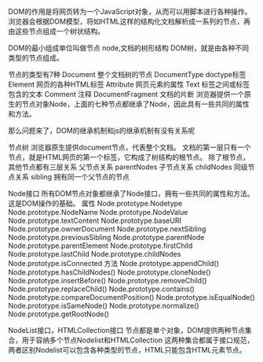 DOM的作用是将网页转为一个JavaScript对象，从而可以用脚本进行各种操作。
浏览器会根据DOM模型，将如HTML这样的结构化文档解析成一系列的节点，再由这些节点组成一个树状结构。

DOM的最小组成单位叫做节点 node,文档的树形结构 DOM树，就是由各种不同类型的节点组成。

节点的类型有7种
Document 整个文档树的节点
DocumentType doctype标签
Element 网页的各种HTML标签
Attribute 网页元素的属性
Text 标签之间或标签包含的文本
Comment 注释
DocumentFragment 文档的片断
浏览器提供一个原生的节点对象Node，上面的七种节点都继承了Node，因此具有一些共同的属性和方法。

那么问题来了，DOM的继承机制和js的继承机制有没有关系呢

节点树
浏览器原生提供document节点，代表整个文档。
文档的第一层只有一个节点，就是HTML网页的第一个标签<html>，它构成了树结构的根节点。
除了根节点，其他节点都有三层关系
	父节点关系 parentNodes 
	子节点关系 childNodes 
	同级节点关系 sibling 拥有同一个父节点的节点
	


Node接口
所有DOM节点对象都继承了Node接口，拥有一些共同的属性和方法。这是DOM操作的基础。
属性
	Node.prototype.Nodetype
	Node.prototype.NodeName
	Node.prototype.NodeValue
	Node.prototype.textContent
	Node.prototype.baseURI
	Node.prototype.ownerDocument
	Node.prototype.nextSibling
	Node.prototype.previousSibling
	Node.prototype.parentNode
	Node.prototype.parentElement
	Node.prototype.firstChild
	Node.prototype.lastChild
	Node.prototype.childNodes
	Node.prototype.isConnected
方法
	Node.prototype.appendChild()
	Node.prototype.hasChildNodes()
	Node.prototype.cloneNode()
	Node.prototype.insertBefore()
	Node.prototype.removeChild()
	Node.prototype.replaceChild()
	Node.prototype.contains()
	Node.prototype.compareDocumentPosition()
	Node.prototype.isEqualNode()
	Node.prototype.isSameNode()
	Node.prototype.normalize()
	Node.prototype.getRootNode()
	
NodeList接口，HTMLCollection接口
节点都是单个对象，DOM提供两种节点集合，用于容纳多个节点Nodelist和HTMLCollection
这两种集合都属于接口规范，两者区别Nodelist可以包含各种类型的节点，HTML只能包含HTML元素节点。

